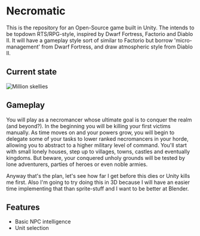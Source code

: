 # Necromatic

This is the repository for an Open-Source game built in Unity. The intends to be topdown RTS/RPG-style, inspired by Dwarf Fortress, Factorio and Diablo II. It will have a gameplay style sort of similar to Factorio but borrow 'micro-management' from Dwarf Fortress, and draw atmospheric style from Diablo II.  

## Current state
![Million skellies](http://imgur.com/Il5RtbN.gif)

## Gameplay
You will play as a necromancer whose ultimate goal is to conquer the realm (and beyond?).
In the beginning you will be killing your first victims manually. As time moves on and your powers grow, you will begin to delegate some of your tasks to lower ranked necromancers in your horde, allowing you to abstract to a higher military level of command. You'll start with small lonely houses, step up to villages, towns, castles and eventually kingdoms. But beware, your conquered unholy grounds will be tested by lone adventurers, parties of heroes or even noble armies.

Anyway that's the plan, let's see how far I get before this dies or Unity kills me first.
Also I'm going to try doing this in 3D because I will have an easier time implementing that than sprite-stuff and I want to be better at Blender.

## Features

- Basic NPC intelligence
- Unit selection

